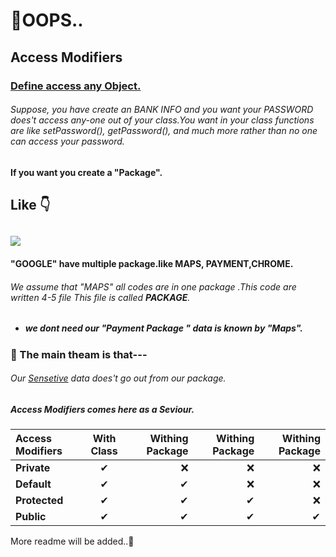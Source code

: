 # **🔴OOPS..**

## Access Modifiers

 ### <u> Define access any Object.</u>
 ###### Suppose, you have create an BANK INFO and you want your PASSWORD does't access any-one out of your class.You want in your class functions are like setPassword(), getPassword(), and much more rather than no one can access your password.
 
 #### If you want you create  a "Package".
 ## Like 👇
 ![](http://www.google.com/logos/doodles/2015/googles-new-logo-5078286822539264.3-hp2x.gif)
 ---
 #### **"GOOGLE"** have multiple package.like MAPS, PAYMENT,CHROME.
 ###### We assume that "MAPS" all codes are in one package .This code are written 4-5 file This file is called **PACKAGE**.
- ##### we dont need our "Payment Package " data is known by "Maps".

 ### 📌 The main theam is that---
 ###### Our <u>Sensetive</u> data does't go out from our package.
 ##### **Access Modifiers** comes here as a Seviour.


| Access Modifiers | With Class| Withing Package | Withing Package |Withing Package |
| :---         |       :---:      |          ---: |            ---: |          ---: |
| **Private**  | ✔  |❌    |   ❌   | ❌   |❌
| **Default**  |  ✔    | ✔      | ❌      | ❌    |
| **Protected**  |  ✔    | ✔      |✔      | ❌    |
| **Public**  |  ✔    | ✔      | ✔      | ✔    |

More readme will be added..📌





